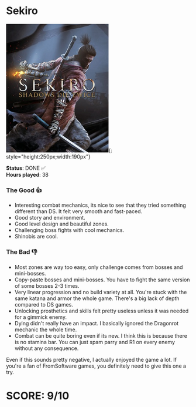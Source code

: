 # Sekiro

![](Sekiro.jpg){: style="height:250px;width:190px"}

**Status**: DONE ✅<br>
**Hours played**: 38<br>

### The Good 👍
- Interesting combat mechanics, its nice to see that they tried something different than DS. It felt very smooth and fast-paced.
- Good story and environment.
- Good level design and beautiful zones.
- Challenging boss fights with cool mechanics.
- Shinobis are cool.

### The Bad 👎
- Most zones are way too easy, only challenge comes from bosses and mini-bosses.
- Copy-paste bosses and mini-bosses. You have to fight the same version of some bosses 2-3 times.
- Very linear progression and no build variety at all. You're stuck with the same katana and armor the whole game. There's a big lack of depth compared to DS games.
- Unlocking prosthetics and skills felt pretty useless unless it was needed for a gimmick enemy.
- Dying didn't really have an impact. I basically ignored the Dragonrot mechanic the whole time.
- Combat can be quite boring even if its new. I think this is because there is no stamina bar. You can just spam parry and R1 on every enemy without any consequence.

Even if this sounds pretty negative, I actually enjoyed the game a lot. If you're a fan of FromSoftware games, you definitely need to give this one a try.

# SCORE: 9/10